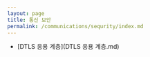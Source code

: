 ```yaml
---
layout: page
title: 통신 보안
permalink: /communications/sequrity/index.md
---
```

- [DTLS 응용 계층](DTLS 응용 계층.md)
